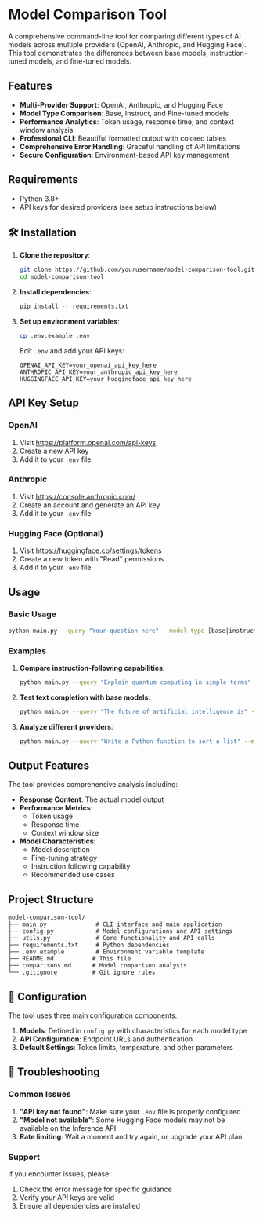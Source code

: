 # Model Comparison Tool

A comprehensive command-line tool for comparing different types of AI models across multiple providers (OpenAI, Anthropic, and Hugging Face). This tool demonstrates the differences between base models, instruction-tuned models, and fine-tuned models.

## Features

- **Multi-Provider Support**: OpenAI, Anthropic, and Hugging Face
- **Model Type Comparison**: Base, Instruct, and Fine-tuned models
- **Performance Analytics**: Token usage, response time, and context window analysis
- **Professional CLI**: Beautiful formatted output with colored tables
- **Comprehensive Error Handling**: Graceful handling of API limitations
- **Secure Configuration**: Environment-based API key management

## Requirements

- Python 3.8+
- API keys for desired providers (see setup instructions below)

## 🛠 Installation

1. **Clone the repository**:
   ```bash
   git clone https://github.com/yourusername/model-comparison-tool.git
   cd model-comparison-tool
   ```

2. **Install dependencies**:
   ```bash
   pip install -r requirements.txt
   ```

3. **Set up environment variables**:
   ```bash
   cp .env.example .env
   ```
   
   Edit `.env` and add your API keys:
   ```
   OPENAI_API_KEY=your_openai_api_key_here
   ANTHROPIC_API_KEY=your_anthropic_api_key_here
   HUGGINGFACE_API_KEY=your_huggingface_api_key_here
   ```

## API Key Setup

### OpenAI
1. Visit https://platform.openai.com/api-keys
2. Create a new API key
3. Add it to your `.env` file

### Anthropic
1. Visit https://console.anthropic.com/
2. Create an account and generate an API key
3. Add it to your `.env` file

### Hugging Face (Optional)
1. Visit https://huggingface.co/settings/tokens
2. Create a new token with "Read" permissions
3. Add it to your `.env` file

## Usage

### Basic Usage

```bash
python main.py --query "Your question here" --model-type [base|instruct|fine_tuned] --provider [openai|anthropic|huggingface]
```

### Examples

1. **Compare instruction-following capabilities**:
   ```bash
   python main.py --query "Explain quantum computing in simple terms" --model-type "instruct" --provider "openai"
   ```

2. **Test text completion with base models**:
   ```bash
   python main.py --query "The future of artificial intelligence is" --model-type "base" --provider "openai"
   ```

3. **Analyze different providers**:
   ```bash
   python main.py --query "Write a Python function to sort a list" --model-type "instruct" --provider "anthropic"
   ```

## Output Features

The tool provides comprehensive analysis including:

- **Response Content**: The actual model output
- **Performance Metrics**: 
  - Token usage
  - Response time
  - Context window size
- **Model Characteristics**:
  - Model description
  - Fine-tuning strategy
  - Instruction following capability
  - Recommended use cases

## Project Structure

```
model-comparison-tool/
├── main.py              # CLI interface and main application
├── config.py            # Model configurations and API settings
├── utils.py             # Core functionality and API calls
├── requirements.txt     # Python dependencies
├── .env.example         # Environment variable template
├── README.md           # This file
├── comparisons.md      # Model comparison analysis
└── .gitignore          # Git ignore rules
```

## 🔧 Configuration

The tool uses three main configuration components:

1. **Models**: Defined in `config.py` with characteristics for each model type
2. **API Configuration**: Endpoint URLs and authentication
3. **Default Settings**: Token limits, temperature, and other parameters

## 🐛 Troubleshooting

### Common Issues

1. **"API key not found"**: Make sure your `.env` file is properly configured
2. **"Model not available"**: Some Hugging Face models may not be available on the Inference API
3. **Rate limiting**: Wait a moment and try again, or upgrade your API plan

### Support

If you encounter issues, please:
1. Check the error message for specific guidance
2. Verify your API keys are valid
3. Ensure all dependencies are installed
